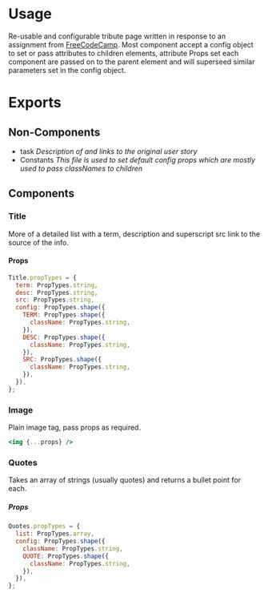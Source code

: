 # Usage
Re-usable and configurable tribute page written in response to an assignment from [FreeCodeCamp](https://www.freecodecamp.com). Most component accept a config object to set or pass attributes to children elements, attribute Props set each component are passed on to the parent element and will superseed similar parameters set in the config object.

# Exports
## Non-Components
+ task *Description of and links to the original user story*
+ Constants *This file is used to set default config props which are mostly used to pass classNames to children*

## Components
### Title
More of a detailed list with a term, description and superscript src link to the source of the info.
#### Props
```jsx
Title.propTypes = {
  term: PropTypes.string,
  desc: PropTypes.string,
  src: PropTypes.string,
  config: PropTypes.shape({
    TERM: PropTypes.shape({
      className: PropTypes.string,
    }),
    DESC: PropTypes.shape({
      className: PropTypes.string,
    }),
    SRC: PropTypes.shape({
      className: PropTypes.string,
    }),
  }),
};
```
### Image
Plain image tag, pass props as required.
```jsx
<img {...props} />
```
### Quotes
Takes an array of strings (usually quotes) and returns a bullet point for each.
##### Props
```jsx
Quotes.propTypes = {
  list: PropTypes.array,
  config: PropTypes.shape({
    className: PropTypes.string,
    QUOTE: PropTypes.shape({
      className: PropTypes.string,
    }),
  }),
};
```

